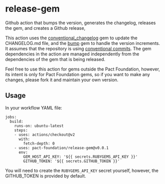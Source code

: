 # release-gem

Github action that bumps the version, generates the changelog, releases the gem, and creates a Github release,

This action uses the [conventional_changelog](https://github.com/dcrec1/conventional-changelog-ruby) gem to update the CHANGELOG.md file, and the [bump](https://github.com/gregorym/bump) gem to handle the version increments. It assumes that the repository is using [conventional commits](https://www.conventionalcommits.org/). The gem dependencies in the action are managed independently from the dependencies of the gem that is being released.

Feel free to use this action for gems outside the Pact Foundation, however, its intent is only for Pact Foundation gems, so if you want to make any changes, please fork it and maintain your own version.

## Usage

In your workflow YAML file:

```
jobs:
  build:
    runs-on: ubuntu-latest
    steps:
    - uses: actions/checkout@v2
      with:
        fetch-depth: 0
    - uses: pact-foundation/release-gem@v0.0.1
      env:
        GEM_HOST_API_KEY: '${{ secrets.RUBYGEMS_API_KEY }}'
        GITHUB_TOKEN: '${{ secrets.GITHUB_TOKEN }}'
```

You will need to create the `RUBYGEMS_API_KEY` secret yourself, however, the GITHUB_TOKEN is provided by default.
